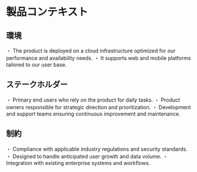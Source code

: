 # 製品コンテキスト

## 環境

・ The product is deployed on a cloud infrastructure optimized for our performance and availability needs.
・ It supports web and mobile platforms tailored to our user base.

## ステークホルダー

・ Primary end users who rely on the product for daily tasks.
・ Product owners responsible for strategic direction and prioritization.
・ Development and support teams ensuring continuous improvement and maintenance.

## 制約

・ Compliance with applicable industry regulations and security standards.
・ Designed to handle anticipated user growth and data volume.
・ Integration with existing enterprise systems and workflows.
